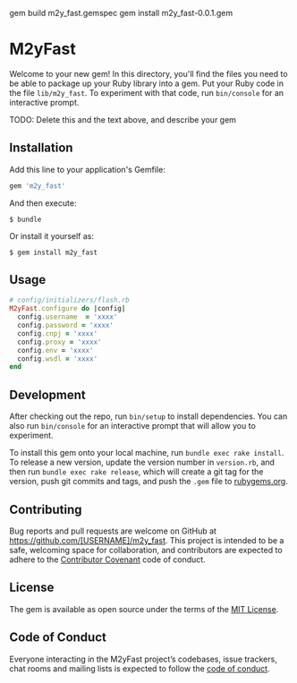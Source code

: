 gem build m2y_fast.gemspec
gem install m2y_fast-0.0.1.gem


# M2yFast

Welcome to your new gem! In this directory, you'll find the files you need to be able to package up your Ruby library into a gem. Put your Ruby code in the file `lib/m2y_fast`. To experiment with that code, run `bin/console` for an interactive prompt.

TODO: Delete this and the text above, and describe your gem

## Installation

Add this line to your application's Gemfile:

```ruby
gem 'm2y_fast'
```

And then execute:

    $ bundle

Or install it yourself as:

    $ gem install m2y_fast

## Usage

```ruby
# config/initializers/flash.rb
M2yFast.configure do |config|
  config.username  = 'xxxx'
  config.password = 'xxxx'
  config.cnpj = 'xxxx'
  config.proxy = 'xxxx'
  config.env = 'xxxx'
  config.wsdl = 'xxxx'
end
```


## Development

After checking out the repo, run `bin/setup` to install dependencies. You can also run `bin/console` for an interactive prompt that will allow you to experiment.

To install this gem onto your local machine, run `bundle exec rake install`. To release a new version, update the version number in `version.rb`, and then run `bundle exec rake release`, which will create a git tag for the version, push git commits and tags, and push the `.gem` file to [rubygems.org](https://rubygems.org).

## Contributing

Bug reports and pull requests are welcome on GitHub at https://github.com/[USERNAME]/m2y_fast. This project is intended to be a safe, welcoming space for collaboration, and contributors are expected to adhere to the [Contributor Covenant](http://contributor-covenant.org) code of conduct.

## License

The gem is available as open source under the terms of the [MIT License](https://opensource.org/licenses/MIT).

## Code of Conduct

Everyone interacting in the M2yFast project’s codebases, issue trackers, chat rooms and mailing lists is expected to follow the [code of conduct](https://github.com/[USERNAME]/m2y_fast/blob/master/CODE_OF_CONDUCT.md).
